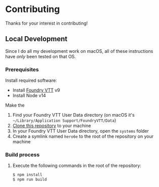 # Contributing

Thanks for your interest in contributing!

## Local Development

Since I do all my development work on macOS, all of these instructions have _only_ been tested on that OS.

### Prerequisites

Install required software:

* Install [Foundry VTT][foundry] v9
* Install Node v14

Make the

1. Find your Foundry VTT User Data directory (on macOS it's `~/Library/Application Support/FoundryVTT/Data`)
1. [Clone this repository][clone-instructions] to your machine
1. In your Foundry VTT User Data directory, open the `systems` folder
1. Create a symlink named `hero6e` to the root of the repository on your machine

[clone-instructions]: https://docs.github.com/en/repositories/creating-and-managing-repositories/cloning-a-repository
[foundry]: https://foundryvtt.com

### Build process

1. Execute the following commands in the root of the repository:
   ```bash
   $ npm install
   $ npm run build
   ```
